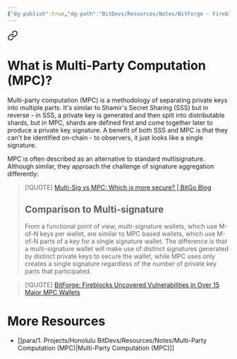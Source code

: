 ```yaml
---
{"dg-publish":true,"dg-path":"BitDevs/Resources/Notes/BitForge - Fireblocks Uncovered Vulnerabilities in Over 15 Major MPC Wallets.md","permalink":"/bit-devs/resources/notes/bit-forge-fireblocks-uncovered-vulnerabilities-in-over-15-major-mpc-wallets/","title":"BitForge - Fireblocks Uncovered Vulnerabilities in Over 15 Major MPC Wallets","tags":["bitdevs, socratic-25, bitcoin, mpc, vulnerability, hack, security"],"noteIcon":"3","created":"2023-08-20T11:18:20.690-10:00","updated":"2023-08-20T17:31:29.425-10:00"}
---
```





<div class="transclusion internal-embed is-loaded"><a class="markdown-embed-link" href="/bit-devs/resources/notes/multi-party-computation-mpc/#what-is-multi-party-computation-mpc" aria-label="Open link"><svg xmlns="http://www.w3.org/2000/svg" width="24" height="24" viewBox="0 0 24 24" fill="none" stroke="currentColor" stroke-width="2" stroke-linecap="round" stroke-linejoin="round" class="svg-icon lucide-link"><path d="M10 13a5 5 0 0 0 7.54.54l3-3a5 5 0 0 0-7.07-7.07l-1.72 1.71"></path><path d="M14 11a5 5 0 0 0-7.54-.54l-3 3a5 5 0 0 0 7.07 7.07l1.71-1.71"></path></svg></a><div class="markdown-embed">



# What is Multi-Party Computation (MPC)?

Multi-party computation (MPC) is a methodology of separating private keys into multiple parts. It's similar to Shamir's Secret Sharing (SSS) but in reverse - in SSS, a private key is generated and then split into distributable shards, but in MPC, shards are defined first and come together later to produce a private key signature. A benefit of both SSS and MPC is that they can't be identified on-chain - to observers, it just looks like a single signature.

MPC is often described as an alternative to standard multisignature. Although similar, they approach the challenge of signature aggregation differently:

> [!QUOTE] [Multi-Sig vs MPC: Which is more secure? | BitGo Blog](https://blog.bitgo.com/multi-sig-vs-mpc-which-is-more-secure-699ecefc8430)
> ## Comparison to Multi-signature
> 
> From a functional point of view, multi-signature wallets, which use M-of-N keys per wallet, are similar to MPC based wallets, which use M-of-N parts of a key for a single signature wallet. The difference is that a multi-signature wallet will make use of distinct signatures generated by distinct private keys to secure the wallet, while MPC uses only creates a single signature regardless of the number of private key parts that participated.


</div></div>


> [!QUOTE] [BitForge: Fireblocks Uncovered Vulnerabilities in Over 15 Major MPC Wallets](https://www.nobsbitcoin.com/bitforge-fireblocks-researchers-uncover-vulnerabilities-in-over-15-major-wallet-providers/)
> 


# More Resources
- [[para/1. Projects/Honolulu BitDevs/Resources/Notes/Multi-Party Computation (MPC)\|Multi-Party Computation (MPC)]]
